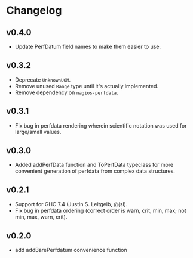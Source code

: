 # Changelog

## v0.4.0

 - Update PerfDatum field names to make them easier to use.

## v0.3.2

 - Deprecate `UnknownUOM`.
 - Remove unused `Range` type until it's actually implemented. 
 - Remove dependency on `nagios-perfdata`.

## v0.3.1

 - Fix bug in perfdata rendering wherein scientific notation was used
   for large/small values.

## v0.3.0

 - Added addPerfData function and ToPerfData typeclass for more convenient
   generation of perfdata from complex data structures.

## v0.2.1

 - Support for GHC 7.4 (Justin S. Leitgeib, @jsl).
 - Fix bug in perfdata ordering (correct order is warn, crit, min, max;
   not min, max, warn, crit).

## v0.2.0

 - add addBarePerfdatum convenience function
